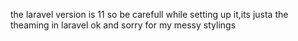 the laravel version is  11 so be carefull while setting up it,its justa the theaming in laravel ok and sorry for my messy stylings
